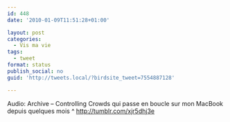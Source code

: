 ```yaml
---
id: 448
date: '2010-01-09T11:51:28+01:00'

layout: post
categories:
  - Vis ma vie
tags:
  - tweet
format: status
publish_social: no
guid: 'http://tweets.local/?birdsite_tweet=7554887128'

---
```


Audio: Archive – Controlling Crowds qui passe en boucle sur mon MacBook depuis quelques mois ^ http://tumblr.com/xjr5dhj3e
